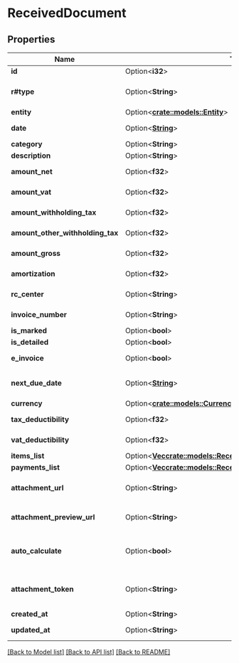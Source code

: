 # ReceivedDocument

## Properties

Name | Type | Description | Notes
------------ | ------------- | ------------- | -------------
**id** | Option<**i32**> | Received document id | [optional]
**r#type** | Option<**String**> | Received document type | [optional][default to Expense]
**entity** | Option<[**crate::models::Entity**](Entity.md)> |  | [optional]
**date** | Option<[**String**](string.md)> | Received document date [defaults to today's date] | [optional]
**category** | Option<**String**> | Received document category | [optional]
**description** | Option<**String**> | Received document description | [optional]
**amount_net** | Option<**f32**> | Received document total net amount | [optional]
**amount_vat** | Option<**f32**> | Received document total vat amount | [optional]
**amount_withholding_tax** | Option<**f32**> | Received document withholding tax amount | [optional]
**amount_other_withholding_tax** | Option<**f32**> | Received document other withholding tax amount | [optional]
**amount_gross** | Option<**f32**> | [Read Only] Received document total gross amount | [optional][readonly]
**amortization** | Option<**f32**> | Received document amortization value | [optional]
**rc_center** | Option<**String**> | Received document revenue center | [optional]
**invoice_number** | Option<**String**> | Received document invoice number | [optional]
**is_marked** | Option<**bool**> | Received document is marked | [optional]
**is_detailed** | Option<**bool**> | Received document has items | [optional]
**e_invoice** | Option<**bool**> | [Read Only] Received document is an e-invoice | [optional]
**next_due_date** | Option<[**String**](string.md)> | [Read Only] Received document date of the next not paid payment | [optional][readonly]
**currency** | Option<[**crate::models::Currency**](Currency.md)> |  | [optional]
**tax_deductibility** | Option<**f32**> | Received document tax deducibility percentage | [optional]
**vat_deductibility** | Option<**f32**> | Received document vat deducibility percentage | [optional]
**items_list** | Option<[**Vec<crate::models::ReceivedDocumentItemsListItem>**](ReceivedDocumentItemsListItem.md)> |  | [optional]
**payments_list** | Option<[**Vec<crate::models::ReceivedDocumentPaymentsListItem>**](ReceivedDocumentPaymentsListItem.md)> |  | [optional]
**attachment_url** | Option<**String**> | [Temporary] [Read Only] Received document url of the attached file | [optional][readonly]
**attachment_preview_url** | Option<**String**> | [Temporary] [Read Only] Received document url of the attachment preview | [optional][readonly]
**auto_calculate** | Option<**bool**> | Received document total items amount and total payments amount can differ if this field is set to false | [optional]
**attachment_token** | Option<**String**> | [Write Only] Received document attachment token returned by POST /received_documents/attachment | [optional]
**created_at** | Option<**String**> | Received document creation date | [optional]
**updated_at** | Option<**String**> | Received document last update date | [optional]

[[Back to Model list]](../README.md#documentation-for-models) [[Back to API list]](../README.md#documentation-for-api-endpoints) [[Back to README]](../README.md)



